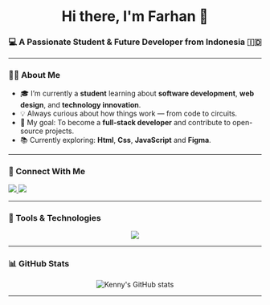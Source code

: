 <h1 align="center">Hi there, I'm Farhan 👋</h1>
<h3 align="center">💻 A Passionate Student & Future Developer from Indonesia 🇮🇩</h3>

---

### 👨‍🎓 About Me
- 🎓 I’m currently a **student** learning about **software development**, **web design**, and **technology innovation**.  
- 💡 Always curious about how things work — from code to circuits.  
- 🚀 My goal: To become a **full-stack developer** and contribute to open-source projects.  
- 📚 Currently exploring: **Html**, **Css**, **JavaScript** and **Figma**.  

---

### 🔗 Connect With Me
<p align="left">
  <a href="https://www.instagram.com/mochamad_farchan" target="_blank">
    <img src="https://img.shields.io/badge/Instagram-E4405F?style=flat&logo=instagram&logoColor=white"/>
  </a>
  <a href="https://github.com/Farchan0x" target="_blank">
    <img src="https://img.shields.io/badge/GitHub-181717?style=flat&logo=github&logoColor=white"/>
  </a>
</p>

---

### 🧰 Tools & Technologies
<p align="center">
  <img src="https://skillicons.dev/icons?i=html,css,js,vscode,figma,github,discord" />
</p>

---

### 📊 GitHub Stats
<p align="center">
  <img src="https://github-readme-stats.vercel.app/api?username=yourusername&show_icons=true&theme=tokyonight" alt="Kenny's GitHub stats" />
</p>

---
